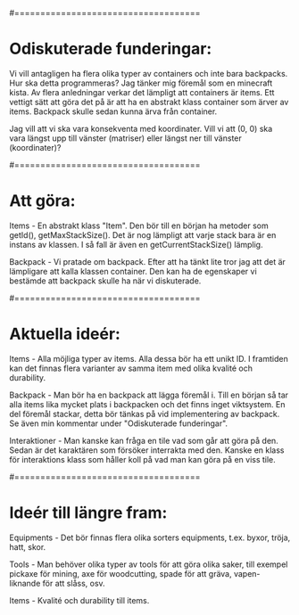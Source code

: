 #====================================
# Odiskuterade funderingar:
Vi vill antagligen ha flera olika typer av containers och inte bara backpacks. Hur ska detta programmeras?
Jag tänker mig föremål som en minecraft kista. Av flera anledningar verkar det lämpligt att containers är items. 
Ett vettigt sätt att göra det på är att ha en abstrakt klass container som ärver av items. 
Backpack skulle sedan kunna ärva från container. 

Jag vill att vi ska vara konsekventa med koordinater.
Vill vi att (0, 0) ska vara längst upp till vänster (matriser) eller längst ner till vänster (koordinater)?

#====================================
# Att göra:
Items - En abstrakt klass "Item". Den bör till en början ha metoder som getId(), getMaxStackSize(). 
Det är nog lämpligt att varje stack bara är en instans av klassen. I så fall är även en getCurrentStackSize() lämplig. 

Backpack - Vi pratade om backpack. Efter att ha tänkt lite tror jag att det är lämpligare att kalla klassen container. Den kan ha
de egenskaper vi bestämde att backpack skulle ha när vi diskuterade. 

#====================================
# Aktuella ideér:
Items - Alla möjliga typer av items. Alla dessa bör ha ett unikt ID. I framtiden kan det finnas flera
varianter av samma item med olika kvalité och durability.  

Backpack - Man bör ha en backpack att lägga föremål i. Till en början så tar alla items
lika mycket plats i backpacken och det finns inget viktsystem. En del föremål stackar,
detta bör tänkas på vid implementering av backpack. Se även min kommentar under "Odiskuterade funderingar". 

Interaktioner - Man kanske kan fråga en tile vad som går att göra på den. Sedan är det karaktären som försöker interrakta med den. 
Kanske en klass för interaktions klass som håller koll på vad man kan göra på en viss tile. 

#====================================
# Ideér till längre fram: 
Equipments - Det bör finnas flera olika sorters equipments, t.ex. byxor, tröja, hatt, skor. 

Tools - Man behöver olika typer av tools för att göra olika saker, till exempel pickaxe för mining, axe för woodcutting,
spade för att gräva, vapen-liknande för att slåss, osv. 

Items - Kvalité och durability till items.